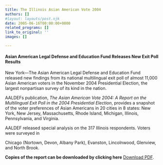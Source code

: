 ```yaml
---
title: The Illinois Asian American Vote 2004
authors: []
#layout: layouts/post.njk
date: 2005-06-16T00:00:00+0000
related_programs: []
link_to_original: ''
images: []

---
```

#### Asian American Legal Defense and Education Fund Releases New Exit Poll Results

New York—The Asian American Legal Defense and Education Fund released new findings from its national multilingual exit poll of almost 11,000 Asian American voters in the November 2004 Presidential Election, the largest nonpartisan survey of its kind in the nation.

AALDEFs publication, _The Asian American Vote 2004: A Report on the Multilingual Exit Poll in the 2004 Presidential Election_, provides a snapshot of the voter preferences of Asian Americans in 20 cities in 8 states: New York, New Jersey, Massachusetts, Rhode Island, Michigan, Illinois, Pennsylvania, and Virginia.

AALDEF released special analysis on the 317 Illinois respondents. Voters were surveyed in

Chicago (Nortown, Devon, Albany Park), Evanston, Lincolnwood, Glenview, and North Brook.

**Copies of the report can be downloaded by clicking here** [Download PDF](https://aaldef.netlify.com/uploads/pdf/AALDEF-Exit-Poll-2004.pdf ).